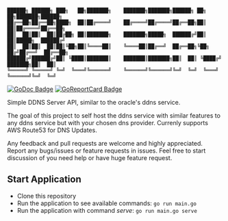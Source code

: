 ```
██████╗ ██████╗ ███╗   ██╗███████╗    ███████╗███████╗██████╗ ██╗   ██╗███████╗██████╗ 
██╔══██╗██╔══██╗████╗  ██║██╔════╝    ██╔════╝██╔════╝██╔══██╗██║   ██║██╔════╝██╔══██╗
██║  ██║██║  ██║██╔██╗ ██║███████╗    ███████╗█████╗  ██████╔╝██║   ██║█████╗  ██████╔╝
██║  ██║██║  ██║██║╚██╗██║╚════██║    ╚════██║██╔══╝  ██╔══██╗╚██╗ ██╔╝██╔══╝  ██╔══██╗
██████╔╝██████╔╝██║ ╚████║███████║    ███████║███████╗██║  ██║ ╚████╔╝ ███████╗██║  ██║
╚═════╝ ╚═════╝ ╚═╝  ╚═══╝╚══════╝    ╚══════╝╚══════╝╚═╝  ╚═╝  ╚═══╝  ╚══════╝╚═╝  ╚═╝                                                                                      
```

[![GoDoc Badge]][godoc] [![GoReportCard Badge]][goreportcard]

Simple DDNS Server API, similar to the oracle's ddns service. 

The goal of this project to self host the ddns service with similar features to any ddns service but with your chosen dns provider. Currenly supports AWS Route53 for DNS Updates.

Any feedback and pull requests are welcome and highly appreciated. Report any bugs/issues or feature requests in issues. Feel free to start discussion of you need help or have huge feature request.

## Start Application

- Clone this repository
- Run the application to see available commands: `go run main.go`
- Run the application with command _serve_: `go run main.go serve`


[godoc]: https://godoc.org/go.pkg.dipak.io/ddns-server/
[godoc badge]: https://godoc.org/go.pkg.dipak.io/ddns-server?status.svg
[goreportcard]: https://goreportcard.com/report/go.pkg.dipak.io/ddns-server
[goreportcard badge]: https://goreportcard.com/badge/go.pkg.dipak.io/ddns-server
